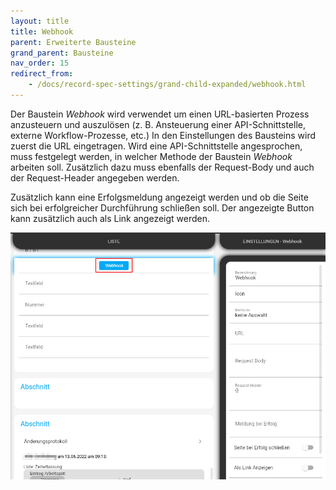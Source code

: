 ```yaml
---
layout: title
title: Webhook
parent: Erweiterte Bausteine
grand_parent: Bausteine
nav_order: 15
redirect_from:
    - /docs/record-spec-settings/grand-child-expanded/webhook.html
---
```


Der Baustein _Webhook_ wird verwendet um einen URL-basierten Prozess anzusteuern und auszulösen (z. B. Ansteuerung einer API-Schnittstelle, externe Workflow-Prozesse, etc.)
In den Einstellungen des Bausteins wird zuerst die URL eingetragen. Wird eine API-Schnittstelle angesprochen, muss festgelegt werden, in welcher Methode der Baustein _Webhook_ arbeiten soll. Zusätzlich dazu muss ebenfalls der Request-Body und auch der Request-Header angegeben werden.

Zusätzlich kann eine Erfolgsmeldung angezeigt werden und ob die Seite sich bei erfolgreicher Durchführung schließen soll.
Der angezeigte Button kann zusätzlich auch als Link angezeigt werden.

![webhook](\old_assets\record-spec-settings\webhook.png 'webhook')
